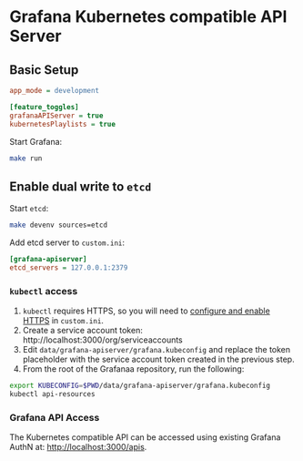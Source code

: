# Grafana Kubernetes compatible API Server

## Basic Setup

```ini
app_mode = development

[feature_toggles]
grafanaAPIServer = true
kubernetesPlaylists = true
```

Start Grafana:

```bash
make run
```

## Enable dual write to `etcd`

Start `etcd`:
```bash
make devenv sources=etcd
```

Add etcd server to `custom.ini`:

```ini
[grafana-apiserver]
etcd_servers = 127.0.0.1:2379
```

### `kubectl` access

1. `kubectl` requires HTTPS, so you will need to [configure and enable HTTPS](https://grafana.com/docs/grafana/latest/setup-grafana/set-up-https/) in `custom.ini`.
1. Create a service account token: http://localhost:3000/org/serviceaccounts
1. Edit `data/grafana-apiserver/grafana.kubeconfig` and replace the token placeholder with the service account token created in the previous step.
1. From the root of the Grafanaa repository, run the following:
```bash
export KUBECONFIG=$PWD/data/grafana-apiserver/grafana.kubeconfig
kubectl api-resources
```

### Grafana API Access

The Kubernetes compatible API can be accessed using existing Grafana AuthN at: [http://localhost:3000/apis](http://localhost:3000/apis).
